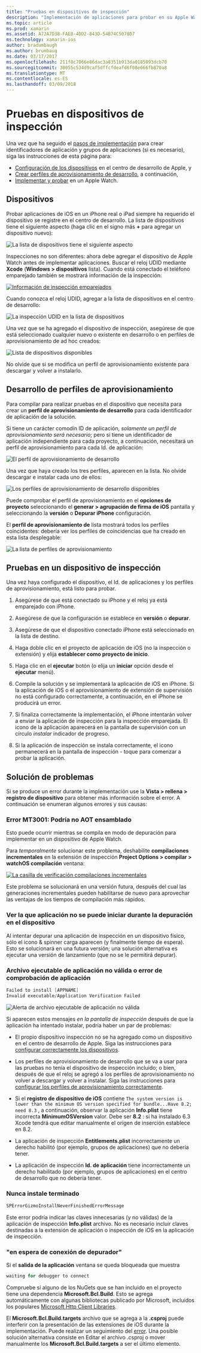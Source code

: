 ```yaml
---
title: "Pruebas en dispositivos de inspección"
description: "Implementación de aplicaciones para probar en su Apple Watch"
ms.topic: article
ms.prod: xamarin
ms.assetid: A72A7D38-FAE8-4DD2-843D-54B74C5078D7
ms.technology: xamarin-ios
author: bradumbaugh
ms.author: brumbaug
ms.date: 03/17/2017
ms.openlocfilehash: 211f8c7066e86dac3a8351b913da0185093dcb70
ms.sourcegitcommit: 30055c534d9caf5dffcfdeafd6f08e666fb870a8
ms.translationtype: MT
ms.contentlocale: es-ES
ms.lasthandoff: 03/09/2018
---
```

# <a name="testing-on-watch-devices"></a>Pruebas en dispositivos de inspección

Una vez que ha seguido el [pasos de implementación](~/ios/watchos/deploy-test/index.md) para crear identificadores de aplicación y grupos de aplicaciones (si es necesario), siga las instrucciones de esta página para:

- [Configuración de los dispositivos](#devices) en el centro de desarrollo de Apple, y
- [Crear perfiles de aprovisionamiento de desarrollo](#profiles), a continuación,
- [Implementar y probar](#testing) en un Apple Watch.

<a name="devices" />

## <a name="devices"></a>Dispositivos

Probar aplicaciones de iOS en un iPhone real o iPad siempre ha requerido el dispositivo se registre en el centro de desarrollo. La lista de dispositivos tiene el siguiente aspecto (haga clic en el signo más  **+**  para agregar un dispositivo nuevo):

![](device-images/devices-sml.png "La lista de dispositivos tiene el siguiente aspecto")

Inspecciones no son diferentes: ahora debe agregar el dispositivo de Apple Watch antes de implementar aplicaciones. Buscar el reloj UDID mediante **Xcode** (**Windows > dispositivos** lista). Cuando está conectado el teléfono emparejado también se mostrará información de la inspección:

[![](device-images/xcode-devices-sml.png "Información de inspección emparejados")](device-images/xcode-devices.png#lightbox)

Cuando conozca el reloj UDID, agregar a la lista de dispositivos en el centro de desarrollo:

![](device-images/devices-watch-sml.png "La inspección UDID en la lista de dispositivos")

Una vez que se ha agregado el dispositivo de inspección, asegúrese de que está seleccionado cualquier nuevo o existente en desarrollo o en perfiles de aprovisionamiento de ad hoc creados:

![](device-images/devices-provisioning.png "Lista de dispositivos disponibles")

No olvide que si se modifica un perfil de aprovisionamiento existente para descargar y volver a instalarlo.

<a name="profiles" />

## <a name="development-provisioning-profiles"></a>Desarrollo de perfiles de aprovisionamiento

Para compilar para realizar pruebas en el dispositivo que necesita para crear un **perfil de aprovisionamiento de desarrollo** para cada identificador de aplicación de la solución.

Si tiene un carácter comodín ID de aplicación, *solamente un perfil de aprovisionamiento será necesario*; pero si tiene un identificador de aplicación independiente para cada proyecto, a continuación, necesitará un perfil de aprovisionamiento para cada Id. de aplicación:

![](device-images/provisioningprofile-development.png "El perfil de aprovisionamiento de desarrollo")

Una vez que haya creado los tres perfiles, aparecen en la lista. No olvide descargar e instalar cada uno de ellos:

![](device-images/provisioningprofiles.png "Los perfiles de aprovisionamiento de desarrollo disponibles")

Puede comprobar el perfil de aprovisionamiento en el **opciones de proyecto** seleccionando el **generar > agrupación de firma de iOS** pantalla y seleccionando la **versión** o **Depurar iPhone** configuración.

El **perfil de aprovisionamiento de** lista mostrará todos los perfiles coincidentes: debería ver los perfiles de coincidencias que ha creado en esta lista desplegable:

![](device-images/options-selectprofile.png "La lista de perfiles de aprovisionamiento")


<a name="testing" />

## <a name="testing-on-a-watch-device"></a>Pruebas en un dispositivo de inspección

Una vez haya configurado el dispositivo, el Id. de aplicaciones y los perfiles de aprovisionamiento, está listo para probar.

1. Asegúrese de que está conectado su iPhone y el reloj ya está emparejado con iPhone.

2. Asegúrese de que la configuración se establece en **versión** o **depurar**.

3. Asegúrese de que el dispositivo conectado iPhone está seleccionado en la lista de destino.

4. Haga doble clic en el proyecto de aplicación de iOS (no la inspección o extensión) y elija **establecer como proyecto de inicio**.

5. Haga clic en el **ejecutar** botón (o elija un **iniciar** opción desde el **ejecutar** menú).

6. Compile la solución y se implementará la aplicación de iOS en iPhone.
  Si la aplicación de iOS o el aprovisionamiento de extensión de supervisión no está configurado correctamente, a continuación, en el iPhone se producirá un error.

7. Si finaliza correctamente la implementación, el iPhone intentarán volver a enviar la aplicación de inspección para la inspección emparejada. El icono de la aplicación aparecerá en la pantalla de supervisión con un círculo *instalar* indicador de progreso.

8. Si la aplicación de inspección se instala correctamente, el icono permanecerá en la pantalla de inspección - toque para comenzar a probar la aplicación.


## <a name="troubleshooting"></a>Solución de problemas

Si se produce un error durante la implementación use la **Vista > rellena > registro de dispositivo** para obtener más información sobre el error. A continuación se enumeran algunos errores y sus causas:

### <a name="error-mt3001-could-not-aot-the-assembly"></a>Error MT3001: Podría no AOT ensamblado

Esto puede ocurrir mientras se compila en modo de depuración para implementar en un dispositivo de Apple Watch.

Para *temporalmente* solucionar este problema, deshabilite **compilaciones incrementales** en la extensión de inspección **Project Options > compilar > watchOS compilación** ventana:

[![](device-images/disable-incremental-sml.png "La casilla de verificación compilaciones incrementales")](device-images/disable-incremental.png#lightbox)

Este problema se solucionará en una versión futura, después del cual las generaciones incrementales pueden habilitarse de nuevo para aprovechar las ventajas de los tiempos de compilación más rápidos.


### <a name="watch-app-fails-to-start-while-debugging-on-device"></a>Ver la que aplicación no se puede iniciar durante la depuración en el dispositivo

Al intentar depurar una aplicación de inspección en un dispositivo físico, sólo el icono & spinner carga aparecen (y finalmente tiempo de espera). Esto se solucionará en una futura versión; una solución alternativa es ejecutar una versión de lanzamiento (que no se le permitirá depurar).


### <a name="invalid-application-executable-or-application-verification-failed"></a>Archivo ejecutable de aplicación no válida o error de comprobación de aplicación

```csharp
Failed to install [APPNAME]
Invalid executable/Application Verification Failed
```

![](device-images/invalid-application-executable.png "Alerta de archivo ejecutable de aplicación no válida")

Si aparecen estos mensajes *en la pantalla de inspección* después de que la aplicación ha intentado instalar, podría haber un par de problemas:

- El propio dispositivo inspección no se ha agregado como un dispositivo en el centro de desarrollo de Apple. Siga las instrucciones para [configurar correctamente los dispositivos](#devices).

- Los perfiles de aprovisionamiento de desarrollo que se va a usar para las pruebas no tenía el dispositivo de inspección incluido; o bien, después de que el reloj se agregó a los perfiles de aprovisionamiento no volver a descargar y volver a instalar. Siga las instrucciones para [configurar los perfiles de aprovisionamiento correctamente](#profiles).

- Si el **registro de dispositivo de iOS** contiene `The system version is lower than the minimum OS version specified for bundle...Have 8.2; need 8.3` , a continuación, observar la aplicación **Info.plist** tiene incorrecta **MinimumOSVersion** valor.
  Debe ser **8.2** : si ha instalado 6.3 Xcode tendrá que editar manualmente el origen de inserción establece en 8.2.

- La aplicación de inspección **Entitlements.plist** incorrectamente un derecho habilitó (por ejemplo, grupos de aplicaciones) que no debería tener.

- La aplicación de inspección **Id. de aplicación** tiene incorrectamente un derecho habilitado (por ejemplo, grupos de aplicaciones) en el centro de desarrollo que no debería tener.



### <a name="install-never-finished"></a>Nunca instale terminado

```csharp
SPErrorGizmoInstallNeverFinishedErrorMessage
```

Este error podría indicar las claves innecesarias (y no válidas) de la aplicación de inspección **Info.plist** archivo. No es necesario incluir claves destinadas a la extensión de aplicación o inspección de iOS en la aplicación de inspección.

<!--eg. NSLocationAlwaysUsageDescription -->


### <a name="waiting-for-debugger-to-connect"></a>"en espera de conexión de depurador"

Si el **salida de la aplicación** ventana se queda bloqueada que muestra

```csharp
waiting for debugger to connect
```

Compruebe si alguno de los NuGets que se han incluido en el proyecto tiene una dependencia **Microsoft.Bcl.Build**. Esto se agrega automáticamente con algunas bibliotecas publicado por Microsoft, incluidos los populares [Microsoft Http Client Libraries](http://www.nuget.org/packages/Microsoft.Net.Http/).

El **Microsoft.Bcl.Build.targets** archivo que se agrega a la **.csproj** puede interferir con la presentación de las extensiones de iOS durante la implementación. Puede realizar un seguimiento del [error](https://bugzilla.xamarin.com/show_bug.cgi?id=29912).
Una posible solución alternativa consiste en Editar el archivo .csproj o mover manualmente los **Microsoft.Bcl.Build.targets** a ser el último elemento.

